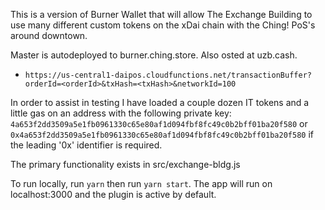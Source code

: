 This is a version of Burner Wallet that will allow The Exchange Building to
use many different custom tokens on the xDai chain with the Ching! PoS's
around downtown.

Master is autodeployed to burner.ching.store.
Also osted at uzb.cash.

- `https://us-central1-daipos.cloudfunctions.net/transactionBuffer?orderId=<orderId>&txHash=<txHash>&networkId=100`

In order to assist in testing I have loaded a couple dozen IT tokens and a
little gas on an address with the following private key:
`4a653f2dd3509a5e1fb0961330c65e80af1d094fbf8fc49c0b2bff01ba20f580` or `0x4a653f2dd3509a5e1fb0961330c65e80af1d094fbf8fc49c0b2bff01ba20f580` if the leading '0x' identifier is required.

The primary functionality exists in src/exchange-bldg.js

To run locally, run `yarn` then run `yarn start`. The app will run on localhost:3000 and the plugin is active by default.
